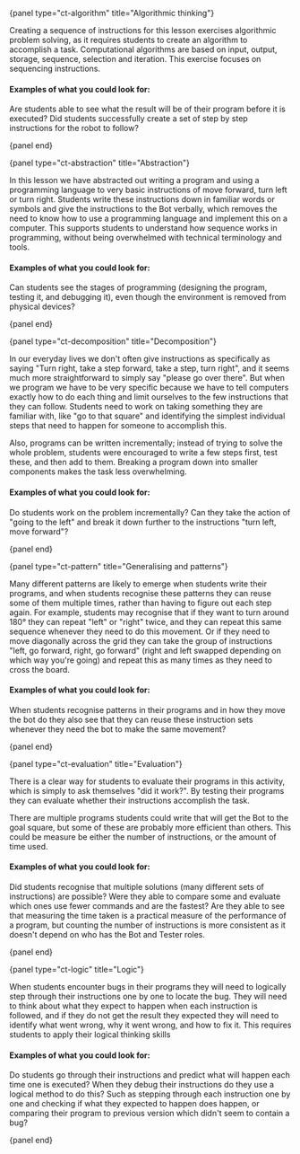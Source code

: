 {panel type="ct-algorithm" title="Algorithmic thinking"}

Creating a sequence of instructions for this lesson exercises algorithmic problem solving, as it requires students to create an algorithm to accomplish a task.
Computational algorithms are based on input, output, storage, sequence, selection and iteration. This exercise focuses on sequencing instructions.

#### Examples of what you could look for:

Are students able to see what the result will be of their program before it is executed?
Did students successfully create a set of step by step instructions for the robot to follow?

{panel end}

{panel type="ct-abstraction" title="Abstraction"}

In this lesson we have abstracted out writing a program and using a programming language to very basic instructions of move forward, turn left or turn right.
Students write these instructions down in familiar words or symbols and give the instructions to the Bot verbally, which removes the need to know how to use a programming language and implement this on a computer.
This supports students to understand how sequence works in programming, without being overwhelmed with technical terminology and tools.

#### Examples of what you could look for:

Can students see the stages of programming (designing the program, testing it, and debugging it), even though the environment is removed from physical devices?

{panel end}

{panel type="ct-decomposition" title="Decomposition"}

In our everyday lives we don't often give instructions as specifically as saying "Turn right, take a step forward, take a step, turn right", and it seems much more straightforward to simply say "please go over there".
But when we program we have to be very specific because we have to tell computers exactly how to do each thing and limit ourselves to the few instructions that they can follow. Students need to work on taking something they are familiar with, like "go to that square" and identifying the simplest individual steps that need to happen for someone to accomplish this.

Also, programs can be written incrementally; instead of trying to solve the whole problem, students were encouraged to write a few steps first, test these, and then add to them. Breaking a program down into smaller components makes the task less overwhelming.

#### Examples of what you could look for:

Do students work on the problem incrementally?
Can they take the action of "going to the left" and break it down further to the instructions "turn left, move forward"?

{panel end}

{panel type="ct-pattern" title="Generalising and patterns"}

Many different patterns are likely to emerge when students write their programs, and when students recognise these patterns they can reuse some of them multiple times, rather than having to figure out each step again.
For example, students may recognise that if they want to turn around 180° they can repeat "left" or "right" twice, and they can repeat this same sequence whenever they need to do this movement.
Or if they need to move diagonally across the grid they can take the group of instructions "left, go forward, right, go forward" (right and left swapped depending on which way you're going) and repeat this as many times as they need to cross the board.

#### Examples of what you could look for:

When students recognise patterns in their programs and in how they move the bot do they also see that they can reuse these instruction sets whenever they need the bot to make the same movement?

{panel end}

{panel type="ct-evaluation" title="Evaluation"}

There is a clear way for students to evaluate their programs in this activity, which is simply to ask themselves "did it work?".
By testing their programs they can evaluate whether their instructions accomplish the task.

There are multiple programs students could write that will get the Bot to the goal square, but some of these are probably more efficient than others.
This could be measure be either the number of instructions, or the amount of time used.

#### Examples of what you could look for:

Did students recognise that multiple solutions (many different sets of instructions) are possible?
Were they able to compare some and evaluate which ones use fewer commands and are the fastest?
Are they able to see that measuring the time taken is a practical measure of the performance of a program, but counting the number of instructions is more consistent as it doesn't depend on who has the Bot and Tester roles.

{panel end}

{panel type="ct-logic" title="Logic"}

When students encounter bugs in their programs they will need to logically step through their instructions one by one to locate the bug.
They will need to think about what they expect to happen when each instruction is followed, and if they do not get the result they expected they will need to identify what went wrong, why it went wrong, and how to fix it.
This requires students to apply their logical thinking skills

#### Examples of what you could look for:

Do students go through their instructions and predict what will happen each time one is executed?
When they debug their instructions do they use a logical method to do this? Such as stepping through each instruction one by one and checking if what they expected to happen does happen, or comparing their program to previous version which didn't seem to contain a bug?

{panel end}
